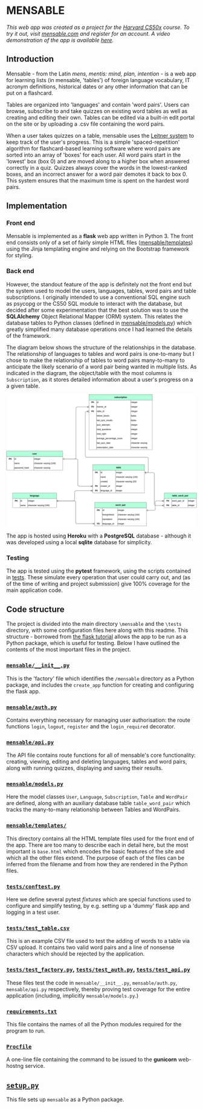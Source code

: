 # MENSABLE 

*This web app was created as a project for the [Harvard
CS50x](https://cs50.harvard.edu/x/2022/) course. To try it out, visit
[mensable.com](http://mensable.herokuapp.com) and register for an account.
A video demonstration of the app is available [here](https://youtu.be/ZGV6GLZNr5E).*


## Introduction

Mensable - from the Latin *mens, mentis: mind, plan, intention* - is a web app
for learning lists (in mensable, 'tables') of foreign language vocabulary, IT
acronym definitions, historical dates or any other information that can be put
on a flashcard. 

Tables are organized into 'languages' and contain 'word pairs'. Users can
browse, subscribe to and take quizzes on existing word tables as well as
creating and editing their own. Tables can be edited via a built-in edit portal
on the site or by uploading a .csv file containing the word pairs.

When a user takes quizzes on a table, mensable uses the [Leitner
system](https://en.wikipedia.org/wiki/Leitner_system) to keep track of the
user's progress. This is a simple 'spaced-repetition' algorithm for
flashcard-based learning software where word pairs are sorted into an array of
'boxes' for each user. All word pairs start in the 'lowest' box (box 0) and are
moved along to a higher box when answered correctly in a quiz. Quizzes always
cover the words in the lowest-ranked boxes, and an incorrect answer for a word
pair demotes it back to box 0. This system ensures that the maximum time is
spent on the hardest word pairs.


## Implementation

### Front end

Mensable is implemented as a **flask** web app written in Python 3. The front
end consists only of a set of fairly simple HTML files
([mensable/templates](mensable/templates)) using the Jinja templating engine and
relying on the Bootstrap framework for styling.

### Back end

However, the standout feature of the app is definitely not the front end but the
system used to model the users, languages, tables, word pairs and table
subscriptions. I originally intended to use a conventional SQL engine such as
psycopg or the CS50 SQL module to interact with the database, but decided after
some experimentation that the best solution was to use the **SQLAlchemy** Object
Relational Mapper (ORM) system. This relates the database tables to Python
classes (defined in [mensable/models.py](mensable/models.py)) which greatly simplified
many database operations once I had learned the details of the framework.

The diagram below shows the structure of the relationships in the database. The
relationship of languages to tables and word pairs is one-to-many but I chose to make
the relationship of tables to word pairs many-to-many to anticipate the likely
scenario of a word pair being wanted in multiple lists. As indicated in the
diagram, the object/table with the most columns is `Subscription`, as it stores
detailed information about a user's progress on a a given table.

![Entity relationship diagram created using Cacoo.com](ERD.png)

The app is hosted using **Heroku** with a **PostgreSQL** database - although it
was developed using a local **sqlite** database for simplicity.

### Testing

The app is tested using the **pytest** framework, using the scripts contained in
[tests](/tests). These simulate every operation that user could carry out, and
(as of the time of writing and project submission) give 100% coverage for the
main application code.


## Code structure

The project is divided into the main directory `\mensable` and the `\tests`
directory, with some configuration files here along with this readme. This
structure - borrowed from [the flask
tutorial](https://flask.palletsprojects.com/en/2.2.x/tutorial/) allows the app
to be run as a Python package, which is useful for testing. Below I have
outlined the contents of the most important files in the project.

### [`mensable/__init__.py`](mensable/__init__.py)

This is the 'factory' file which identifies the `/mensable` directory as a
Python package, and includes the `create_app` function for creating and
configuring the flask app.

### [`mensable/auth.py`](mensable/auth.py)

Contains everything necessary for managing user authorisation: the route
functions `login`, `logout`, `register` and the `login_required`
decorator.

### [`mensable/api.py`](mensable/api.py)

The API file contains route functions for all of mensable's core functionality:
creating, viewing, editing and deleting languages, tables and word pairs, along
with running quizzes, displaying and saving their results.

### [`mensable/models.py`](mensable/models.py)

Here the model classes `User`, `Language`, `Subscription`, `Table` and
`WordPair` are defined, along with an auxiliary database table `table_word_pair`
which tracks the many-to-many relationship between Tables and WordPairs.

### [`mensable/templates/`](mensable/templates/)

This directory contains all the HTML template files used for the front end of
the app. There are too many to describe each in detail here, but the most
important is `base.html` which encodes the basic features of the site and which
all the other files extend. The purpose of each of the files can be inferred
from the filename and from how they are rendered in the Python files.

### [`tests/conftest.py`](tests/conftest.py)

Here we define several pytest *fixtures* which are special functions used to
configure and simplify testing, by e.g. setting up a 'dummy' flask app and
logging in a test user.

### [`tests/test_table.csv`](tests/test_table.csv)

This is an example CSV file used to test the adding of words to a table via CSV
upload. It contains two valid word pairs and a line of nonsense characters which
should be rejected by the application.

### [`tests/test_factory.py`](tests/test_factory.py), [`tests/test_auth.py`](tests/test_auth.py), [`tests/test_api.py`](tests/test_api.py)

These files test the code in `mensable/__init__.py`, `mensable/auth.py`,
`mensable/api.py` respectively, thereby proving test coverage for the entire
application (including, implicitly `mensable/models.py`.)

### [`requirements.txt`](requirements.txt)

This file contains the names of all the Python modules required for the program to run.

### [`Procfile`](Procfile)

A one-line file containing the command to be issued to the **gunicorn**
web-hostng service.

## [`setup.py`](setup.py)

This file sets up `mensable` as a Python package.

